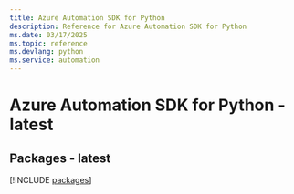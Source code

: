 ```yaml
---
title: Azure Automation SDK for Python
description: Reference for Azure Automation SDK for Python
ms.date: 03/17/2025
ms.topic: reference
ms.devlang: python
ms.service: automation
---
```

# Azure Automation SDK for Python - latest
## Packages - latest
[!INCLUDE [packages](automation-index.md)]
